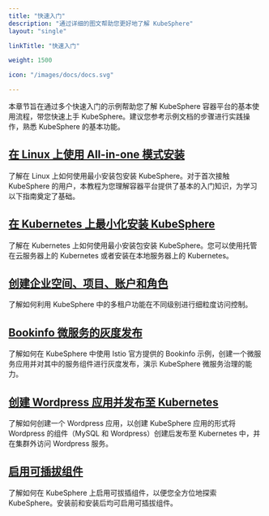 ```yaml
---
title: "快速入门"
description: "通过详细的图文帮助您更好地了解 KubeSphere"
layout: "single"

linkTitle: "快速入门"

weight: 1500

icon: "/images/docs/docs.svg"

---
```


本章节旨在通过多个快速入门的示例帮助您了解 KubeSphere 容器平台的基本使用流程，带您快速上手 KubeSphere。建议您参考示例文档的步骤进行实践操作，熟悉 KubeSphere 的基本功能。

## [在 Linux 上使用 All-in-one 模式安装](../quick-start/all-in-one-on-linux/)

了解在 Linux 上如何使用最小安装包安装 KubeSphere。对于首次接触 KubeSphere 的用户，本教程为您理解容器平台提供了基本的入门知识，为学习以下指南奠定了基础。

## [在 Kubernetes 上最小化安装 KubeSphere](../quick-start/minimal-kubesphere-on-k8s/)

了解在 Kubernetes 上如何使用最小安装包安装 KubeSphere。您可以使用托管在云服务器上的 Kubernetes 或者安装在本地服务器上的 Kubernetes。

## [创建企业空间、项目、账户和角色](../quick-start/create-workspace-and-project/)

了解如何利用 KubeSphere 中的多租户功能在不同级别进行细粒度访问控制。

## [Bookinfo 微服务的灰度发布](../quick-start/deploy-bookinfo-to-k8s/)

了解如何在 KubeSphere 中使用 Istio 官方提供的 Bookinfo 示例，创建一个微服务应用并对其中的服务组件进行灰度发布，演示 KubeSphere 微服务治理的能力。

## [创建 Wordpress 应用并发布至 Kubernetes](../quick-start/wordpress-deployment/)

了解如何创建一个 Wordpress 应用，以创建 KubeSphere 应用的形式将 Wordpress 的组件（MySQL 和 Wordpress）创建后发布至 Kubernetes 中，并在集群外访问 Wordpress 服务。

## [启用可插拔组件](../quick-start/enable-pluggable-components/)

了解如何在 KubeSphere 上启用可拔插组件，以便您全方位地探索 KubeSphere。安装前和安装后均可启用可插拔组件。
